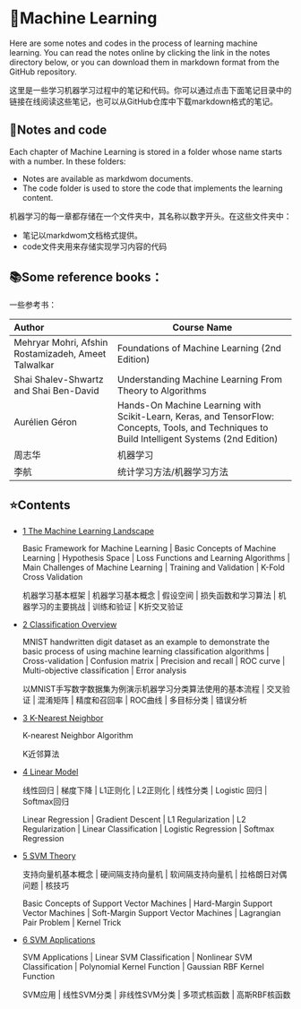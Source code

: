 # 🤖Machine Learning

Here are some notes and codes in the process of learning machine learning. You can read the notes online by clicking the link in the notes directory below, or you can download them in markdown format from the GitHub repository.

这里是一些学习机器学习过程中的笔记和代码。你可以通过点击下面笔记目录中的链接在线阅读这些笔记，也可以从GitHub仓库中下载markdown格式的笔记。



## 📝Notes and code

Each chapter of Machine Learning is stored in a folder whose name starts with a number. In these folders:

- Notes are available as markdwom documents.
- The code folder is used to store the code that implements the learning content.

机器学习的每一章都存储在一个文件夹中，其名称以数字开头。在这些文件夹中：

- 笔记以markdwom文档格式提供。
- code文件夹用来存储实现学习内容的代码



## 📚Some reference books：

一些参考书：

| Author                                              | Course Name                                                  |
| :-------------------------------------------------- | ------------------------------------------------------------ |
| Mehryar Mohri, Afshin Rostamizadeh, Ameet Talwalkar | Foundations of Machine Learning (2nd Edition)                |
| Shai Shalev-Shwartz and Shai Ben-David              | Understanding Machine Learning From Theory to Algorithms     |
| Aurélien Géron                                      | Hands-On Machine Learning with Scikit-Learn, Keras, and TensorFlow: Concepts, Tools, and Techniques to Build Intelligent Systems (2nd Edition) |
| 周志华                                              | 机器学习                                                     |
| 李航                                                | 统计学习方法/机器学习方法                                    |



## ⭐Contents

- [1 The Machine Learning Landscape](https://www.yuque.com/fighting-0foqq/bvz7v6/rno6ouiigzoegvn6?singleDoc#)

    Basic Framework for Machine Learning | Basic Concepts of Machine Learning | Hypothesis Space | Loss Functions and Learning Algorithms | Main Challenges of Machine Learning | Training and Validation | K-Fold Cross Validation

    机器学习基本框架 | 机器学习基本概念 | 假设空间 | 损失函数和学习算法 | 机器学习的主要挑战 | 训练和验证 | K折交叉验证

- [2 Classification Overview](https://www.yuque.com/fighting-0foqq/bvz7v6/cvglvntnf36rb026?singleDoc#)

    MNIST handwritten digit dataset as an example to demonstrate the basic process of using machine learning classification algorithms | Cross-validation | Confusion matrix | Precision and recall | ROC curve | Multi-objective classification | Error analysis

    以MNIST手写数字数据集为例演示机器学习分类算法使用的基本流程 | 交叉验证 | 混淆矩阵 | 精度和召回率 | ROC曲线 | 多目标分类 | 错误分析

- [3 K-Nearest Neighbor](https://www.yuque.com/fighting-0foqq/bvz7v6/rh3yqniry3l4e01g?singleDoc#)

    K-nearest Neighbor Algorithm

    K近邻算法

- [4 Linear Model](https://www.yuque.com/fighting-0foqq/bvz7v6/hkskc888gdbrevs6?singleDoc#)

    线性回归 | 梯度下降 | L1正则化 | L2正则化 | 线性分类 | Logistic 回归 | Softmax回归

    Linear Regression | Gradient Descent | L1 Regularization | L2 Regularization | Linear Classification | Logistic Regression | Softmax Regression

- [5 SVM Theory](https://www.yuque.com/fighting-0foqq/bvz7v6/pf3onzphbbi8gk30?singleDoc# )

    支持向量机基本概念 | 硬间隔支持向量机 | 软间隔支持向量机 | 拉格朗日对偶问题 | 核技巧

    Basic Concepts of Support Vector Machines | Hard-Margin Support Vector Machines | Soft-Margin Support Vector Machines | Lagrangian Pair Problem | Kernel Trick

- [6 SVM Applications](https://www.yuque.com/fighting-0foqq/bvz7v6/bkkdqsrf466dy2vg?singleDoc#)

    SVM Applications | Linear SVM Classification | Nonlinear SVM Classification | Polynomial Kernel Function | Gaussian RBF Kernel Function

    SVM应用 | 线性SVM分类 | 非线性SVM分类 | 多项式核函数 | 高斯RBF核函数
